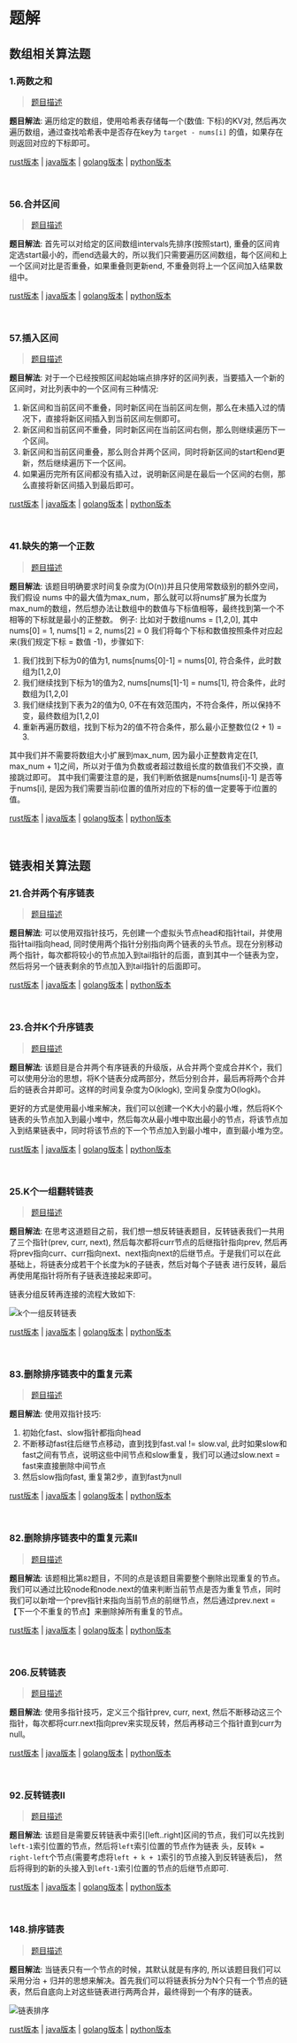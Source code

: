 # 题解

## 数组相关算法题

### 1.两数之和

> [题目描述](https://leetcode-cn.com/problems/two-sum/)

**题目解法**: 遍历给定的数组，使用哈希表存储每一个(数值: 下标)的KV对, 然后再次遍历数组，通过查找哈希表中是否存在key为 `target - nums[i]` 的值，如果存在则返回对应的下标即可。

[rust版本](../../../codes/rust/1.两数之和.rs) |
[java版本](../../../codes/java/1.两数之和.java) |
[golang版本](../../../codes/golang/1.两数之和.go) |
[python版本](../../../codes/python/1.两数之和.py)

</br>

### 56.合并区间

> [题目描述](https://leetcode-cn.com/problems/merge-intervals/)

**题目解法**: 首先可以对给定的区间数组intervals先排序(按照start), 重叠的区间肯定选start最小的，而end选最大的，所以我们只需要遍历区间数组，每个区间和上一个区间对比是否重叠，如果重叠则更新end, 不重叠则将上一个区间加入结果数组中。

[rust版本](../../../codes/rust/56.合并区间.rs) |
[java版本](../../../codes/java/56.合并区间.java) |
[golang版本](../../../codes/golang/56.合并区间.go) |
[python版本](../../../codes/python/56.合并区间.py)

</br>

### 57.插入区间

> [题目描述](https://leetcode-cn.com/problems/insert-interval/)

**题目解法**: 对于一个已经按照区间起始端点排序好的区间列表，当要插入一个新的区间时，对比列表中的一个区间有三种情况:

1. 新区间和当前区间不重叠，同时新区间在当前区间左侧，那么在未插入过的情况下，直接将新区间插入到当前区间左侧即可。
2. 新区间和当前区间不重叠，同时新区间在当前区间右侧，那么则继续遍历下一个区间。
3. 新区间和当前区间重叠，那么则合并两个区间，同时将新区间的start和end更新，然后继续遍历下一个区间。
4. 如果遍历完所有区间都没有插入过，说明新区间是在最后一个区间的右侧，那么直接将新区间插入到最后即可。

[rust版本](../../../codes/rust/57.插入区间.rs) |
[java版本](../../../codes/java/57.插入区间.java) |
[golang版本](../../../codes/golang/57.插入区间.go) |
[python版本](../../../codes/python/57.插入区间.py)

</br>

### 41.缺失的第一个正数

> [题目描述](https://leetcode-cn.com/problems/first-missing-positive/)

**题目解法**: 该题目明确要求时间复杂度为\(O(n)\)并且只使用常数级别的额外空间，我们假设 nums 中的最大值为max_num，那么就可以将nums扩展为长度为max_num的数组，然后想办法让数组中的数值与下标值相等，最终找到第一个不相等的下标就是最小的正整数。
例子:
比如对于数组nums = [1,2,0], 其中nums[0] = 1, nums[1] = 2, nums[2] = 0
我们将每个下标和数值按照条件对应起来(我们规定下标 = 数值 -1)，步骤如下:

1. 我们找到下标为0的值为1, nums[nums[0]-1] = nums[0], 符合条件，此时数组为[1,2,0]
2. 我们继续找到下标为1的值为2, nums[nums[1]-1] = nums[1], 符合条件，此时数组为[1,2,0]
3. 我们继续找到下表为2的值为0, 0不在有效范围内，不符合条件，所以保持不变，最终数组为[1,2,0]
4. 重新再遍历数组，找到下标为2的值不符合条件，那么最小正整数位(2 + 1) = 3.

其中我们并不需要将数组大小扩展到max_num, 因为最小正整数肯定在[1, max_num + 1]之间，所以对于值为负数或者超过数组长度的数值我们不交换，直接跳过即可。 其中我们需要注意的是，我们判断依据是nums[nums[i]-1] 是否等于nums[i], 是因为我们需要当前i位置的值所对应的下标的值一定要等于i位置的值。

[rust版本](../../../codes/rust/41.缺失的第一个正数.rs) |
[java版本](../../../codes/java/41.缺失的第一个正数.java) |
[golang版本](../../../codes/golang/41.缺失的第一个正数.go) |
[python版本](../../../codes/python/41.缺失的第一个正数.py)

</br>

## 链表相关算法题

### 21.合并两个有序链表

> [题目描述](https://leetcode-cn.com/problems/merge-two-sorted-lists/)

**题目解法**: 可以使用双指针技巧，先创建一个虚拟头节点head和指针tail，并使用指针tail指向head, 同时使用两个指针分别指向两个链表的头节点。现在分别移动两个指针，每次都将较小的节点加入到tail指针的后面，直到其中一个链表为空，然后将另一个链表剩余的节点加入到tail指针的后面即可。

[rust版本](../../../codes/rust/21.合并两个有序链表.rs) |
[java版本](../../../codes/java/21.合并两个有序链表.java) |
[golang版本](../../../codes/golang/21.合并两个有序链表.go) |
[python版本](../../../codes/python/21.合并两个有序链表.py)

</br>

### 23.合并K个升序链表

> [题目描述](https://leetcode-cn.com/problems/merge-k-sorted-lists/)

**题目解法**: 该题目是合并两个有序链表的升级版，从合并两个变成合并K个，我们可以使用分治的思想，将K个链表分成两部分，然后分别合并，最后再将两个合并后的链表合并即可。这样的时间复杂度为O(klogk), 空间复杂度为O(logk)。

更好的方式是使用最小堆来解决，我们可以创建一个K大小的最小堆，然后将K个链表的头节点加入到最小堆中，然后每次从最小堆中取出最小的节点，将该节点加入到结果链表中，同时将该节点的下一个节点加入到最小堆中，直到最小堆为空。

[rust版本](../../../codes/rust/23.合并-k-个升序链表.rs) |
[java版本](../../../codes/java/23.合并-k-个升序链表.java) |
[golang版本](../../../codes/golang/23.合并-k-个升序链表.go) |
[python版本](../../../codes/python/23.合并-k-个升序链表.py)

</br>

### 25.K个一组翻转链表

> [题目描述](https://leetcode-cn.com/problems/reverse-nodes-in-k-group/)

**题目解法**: 在思考这道题目之前，我们想一想反转链表题目，反转链表我们一共用了三个指针(prev, curr, next), 然后每次都将curr节点的后继指针指向prev, 然后再将prev指向curr、curr指向next、next指向next的后继节点。于是我们可以在此基础上，将链表分成若干个长度为k的子链表，然后对每个子链表
进行反转，最后再使用尾指针将所有子链表连接起来即可。

链表分组反转再连接的流程大致如下:

![k个一组反转链表](../../../resources/images/数据结构/k个一组反转链表.png)

[rust版本](../../../codes/rust/25.k-个一组翻转链表.rs) |
[java版本](../../../codes/java/25.k-个一组翻转链表.java) |
[golang版本](../../../codes/golang/25.k-个一组翻转链表.go) |
[python版本](../../../codes/python/25.k-个一组翻转链表.py)

</br>

### 83.删除排序链表中的重复元素

> [题目描述](https://leetcode-cn.com/problems/remove-duplicates-from-sorted-list/)

**题目解法**: 使用双指针技巧:

1. 初始化fast、slow指针都指向head
2. 不断移动fast往后继节点移动，直到找到fast.val != slow.val, 此时如果slow和fast之间有节点，说明这些中间节点和slow重复，我们可以通过slow.next = fast来直接删除中间节点
3. 然后slow指向fast, 重复第2步，直到fast为null

[rust版本](../../../codes/rust/83.删除排序链表中的重复元素.rs) |
[java版本](../../../codes/java/83.删除排序链表中的重复元素.java) |
[golang版本](../../../codes/golang/83.删除排序链表中的重复元素.go) |
[python版本](../../../codes/python/83.删除排序链表中的重复元素.py)

</br>

### 82.删除排序链表中的重复元素II

> [题目描述](https://leetcode-cn.com/problems/remove-duplicates-from-sorted-list-ii/)

**题目解法**: 该题相比第`82`题目，不同的点是该题目需要整个删除出现重复的节点。我们可以通过比较node和node.next的值来判断当前节点是否为重复节点，同时我们可以新增一个prev指针来指向当前节点的前继节点，然后通过prev.next = 【下一个不重复的节点】来删除掉所有重复的节点。

[rust版本](../../../codes/rust/82.删除排序链表中的重复元素-ii.rs) |
[java版本](../../../codes/java/82.删除排序链表中的重复元素-ii.java) |
[golang版本](../../../codes/golang/82.删除排序链表中的重复元素-ii.go) |
[python版本](../../../codes/python/82.删除排序链表中的重复元素-ii.py)

</br>

### 206.反转链表

> [题目描述](https://leetcode-cn.com/problems/reverse-linked-list/)

**题目解法**: 使用多指针技巧，定义三个指针prev, curr, next, 然后不断移动这三个指针，每次都将curr.next指向prev来实现反转，然后再移动三个指针直到curr为null。

[rust版本](../../../codes/rust/206.反转链表.rs) |
[java版本](../../../codes/java/206.反转链表.java) |
[golang版本](../../../codes/golang/206.反转链表.go) |
[python版本](../../../codes/python/206.反转链表.py)

</br>

### 92.反转链表II

> [题目描述](https://leetcode-cn.com/problems/reverse-linked-list-ii/)

**题目解法**: 该题目是需要反转链表中索引[left..right]区间的节点，我们可以先找到`left-1`索引位置的节点，然后将`left`索引位置的节点作为链表
头，反转`k = right-left`个节点(需要考虑将`left + k + 1`索引的节点接入到反转链表后)， 然后将得到的新的头接入到`left-1`索引位置的节点的后继节点即可.

[rust版本](../../../codes/rust/92.反转链表-ii.rs) |
[java版本](../../../codes/java/92.反转链表-ii.java) |
[golang版本](../../../codes/golang/92.反转链表-ii.go) |
[python版本](../../../codes/python/92.反转链表-ii.py)

</br>

### 148.排序链表

> [题目描述](https://leetcode-cn.com/problems/sort-list/)

**题目解法**: 当链表只有一个节点的时候，其默认就是有序的, 所以该题目我们可以采用分治 + 归并的思想来解决。首先我们可以将链表拆分为N个只有一个节点的链表，然后自底向上对这些链表进行两两合并，最终得到一个有序的链表。

![链表排序](../../../resources/images/数据结构/排序链表.png)

[rust版本](../../../codes/rust/148.排序链表.rs) |
[java版本](../../../codes/java/148.排序链表.java) |
[golang版本](../../../codes/golang/148.排序链表.go) |
[python版本](../../../codes/python/148.排序链表.py)
